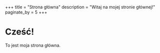 +++
title = "Strona główna"
description = "Witaj na mojej stronie głównej!"
paginate_by = 5 
+++

# Cześć!
To jest moja strona główna.
